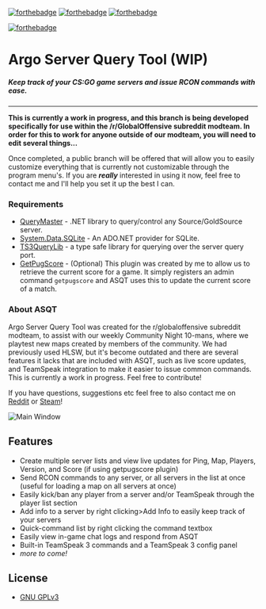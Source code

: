 [![forthebadge](http://forthebadge.com/images/badges/fuck-it-ship-it.svg)](http://forthebadge.com) [![forthebadge](http://forthebadge.com/images/badges/no-ragrets.svg)](http://forthebadge.com) 
[![forthebadge](http://forthebadge.com/images/badges/60-percent-of-the-time-works-every-time.svg)](http://forthebadge.com)

[![forthebadge](http://forthebadge.com/images/badges/made-with-c-sharp.svg)](http://forthebadge.com)

# Argo Server Query Tool (WIP)

##### Keep track of your CS:GO game servers and issue RCON commands with ease.
------------

**This is currently a work in progress, and this branch is being developed specifically for use within the /r/GlobalOffensive subreddit modteam. In order for this to work for anyone outside of our modteam, you will need to edit several things...**

Once completed, a public branch will be offered that will allow you to easily customize everything that is currently not customizable through the program menu's. If you are ***really*** interested in using it now, feel free to contact me and I'll help you set it up the best I can.

### Requirements
* [QueryMaster](https://querymaster.codeplex.com/) - .NET library to query/control any Source/GoldSource server.
* [System.Data.SQLite](https://system.data.sqlite.org/index.html/doc/trunk/www/index.wiki) - An ADO.NET provider for SQLite.
* [TS3QueryLib](https://ts3querylib.codeplex.com/) - a type safe library for querying over the server query port.
* [GetPugScore](https://github.com/ericwoolard/CS-GO-GetPugScore) - (Optional) This plugin was created by me to allow us to retrieve the current score for a game. It simply registers an admin command `getpugscore` and ASQT uses this to update the current score of a match. 

### About ASQT

Argo Server Query Tool was created for the r/globaloffensive subreddit modteam, to assist with our weekly Community Night 10-mans, where we playtest new maps created by members of the community. We had previously used HLSW, but it's become outdated and there are several features it lacks that are included with ASQT, such as live score updates, and TeamSpeak integration to make it easier to issue common commands. This is currently a work in progress. Feel free to contribute!

If you have questions, suggestions etc feel free to also contact me on [Reddit](https://www.reddit.com/user/zebradolphin5/) or [Steam](http://steamcommunity.com/id/warlordtv/)!

![Main Window](https://i.imgur.com/YUvb2YT.png)

## Features

* Create multiple server lists and view live updates for Ping, Map, Players, Version, and Score (if using getpugscore plugin)
* Send RCON commands to any server, or all servers in the list at once (useful for loading a map on all servers at once)
* Easily kick/ban any player from a server and/or TeamSpeak through the player list section
* Add info to a server by right clicking>Add Info to easily keep track of your servers
* Quick-command list by right clicking the command textbox
* Easily view in-game chat logs and respond from ASQT
* Built-in TeamSpeak 3 commands and a TeamSpeak 3 config panel
* *more to come!*

## License

* [GNU GPLv3](https://gitlab.com/rGlobalOffensive/Argo-Server-Query-Tool/blob/6aef726fc6134cb50a2cb9a768ef439c2e7a56e3/LICENSE)